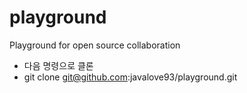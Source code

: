 # playground
Playground for open source collaboration

* 다음 명령으로 클론
* git clone git@github.com:javalove93/playground.git 

